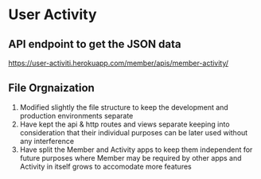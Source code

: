 # User Activity

## API endpoint to get the JSON data
https://user-activiti.herokuapp.com/member/apis/member-activity/

## File Orgnaization
1. Modified slightly the file structure to keep the development and production environments separate
2. Have kept the api & http routes and views separate keeping into consideration that their
   individual purposes can be later used without any interference
3. Have split the Member and Activity apps to keep them independent for future purposes where Member
   may be required by other apps and Activity in itself grows to accomodate more features


